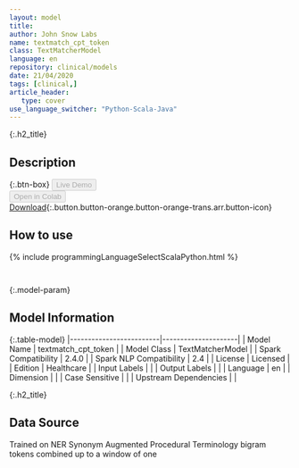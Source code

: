 ```yaml
---
layout: model
title: 
author: John Snow Labs
name: textmatch_cpt_token
class: TextMatcherModel
language: en
repository: clinical/models
date: 21/04/2020
tags: [clinical,]
article_header:
   type: cover
use_language_switcher: "Python-Scala-Java"
---
```


{:.h2_title}
## Description 




{:.btn-box}
<button class="button button-orange" disabled>Live Demo</button><br/><button class="button button-orange" disabled>Open in Colab</button><br/>[Download](https://s3.amazonaws.com/auxdata.johnsnowlabs.com/clinical/models/textmatch_cpt_token_en_2.4.5_2.4_1587495106014.zip){:.button.button-orange.button-orange-trans.arr.button-icon}<br/>

## How to use 
<div class="tabs-box" markdown="1">

{% include programmingLanguageSelectScalaPython.html %}

```python

```

```scala

```
</div>



{:.model-param}
## Model Information
{:.table-model}
|-------------------------|---------------------|
| Model Name              | textmatch_cpt_token |
| Model Class             | TextMatcherModel    |
| Spark Compatibility     | 2.4.0               |
| Spark NLP Compatibility | 2.4                 |
| License                 | Licensed            |
| Edition                 | Healthcare          |
| Input Labels            |                     |
| Output Labels           |                     |
| Language                | en                  |
| Dimension               |                     |
| Case Sensitive          |                     |
| Upstream Dependencies   |                     |




{:.h2_title}
## Data Source
Trained on NER Synonym Augmented Procedural Terminology bigram tokens combined up to a window of one

